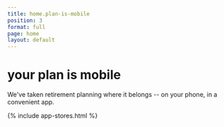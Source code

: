 ```yaml
---
title: home.plan-is-mobile
position: 3
format: full
page: home
layout: default
---
```


# <a name="plan-is-mobile"></a>your plan is mobile

We've taken retirement planning where it belongs -- on your phone, in a convenient app.

{% include app-stores.html %}

